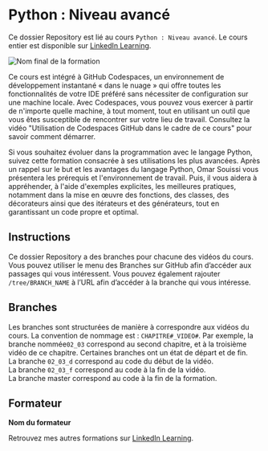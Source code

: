 # Python : Niveau avancé

Ce dossier Repository est lié au cours `Python : Niveau avancé`. Le cours entier est disponible sur [LinkedIn Learning][lil-course-url].

![Nom final de la formation][lil-thumbnail-url] 

Ce cours est intégré à GitHub Codespaces, un environnement de développement instantané « dans le nuage » qui offre toutes les fonctionnalités de votre IDE préféré sans nécessiter de configuration sur une machine locale. Avec Codespaces, vous pouvez vous exercer à partir de n'importe quelle machine, à tout moment, tout en utilisant un outil que vous êtes susceptible de rencontrer sur votre lieu de travail. Consultez la vidéo "Utilisation de Codespaces GitHub dans le cadre de ce cours" pour savoir comment démarrer.    

Si vous souhaitez évoluer dans la programmation avec le langage Python, suivez cette formation consacrée à ses utilisations les plus avancées. Après un rappel sur le but et les avantages du langage Python, Omar Souissi vous présentera les prérequis et l'environnement de travail. Puis, il vous aidera à appréhender, à l'aide d'exemples explicites, les meilleures pratiques, notamment dans la mise en œuvre des fonctions, des classes, des décorateurs ainsi que des itérateurs et des générateurs, tout en garantissant un code propre et optimal.

## Instructions

Ce dossier Repository a des branches pour chacune des vidéos du cours. Vous pouvez utiliser le menu des Branches sur GitHub afin d’accéder aux passages qui vous intéressent. Vous pouvez également rajouter `/tree/BRANCH_NAME` à l’URL afin d’accéder à la branche qui vous intéresse. 

## Branches

Les branches sont structurées de manière à correspondre aux vidéos du cours. La convention de nommage est : `CHAPITRE#_VIDEO#`. Par exemple, la branche nommée`02_03` correspond au second chapitre, et à la troisième vidéo de ce chapitre. Certaines branches ont un état de départ et de fin.  
La branche `02_03_d` correspond au code du début de la vidéo.  
La branche `02_03_f` correspond au code à la fin de la vidéo.  
La branche master correspond au code à la fin de la formation. 


## Formateur

**Nom du formateur** 

 Retrouvez mes autres formations sur [LinkedIn Learning][lil-URL-trainer].

[0]: # (Replace these placeholder URLs with actual course URLs)
[lil-course-url]: https://www.linkedin.com/learning/python-niveau-avance
[lil-thumbnail-url]: https://media.licdn.com/dms/image/v2/D4D0DAQFw-q95lzLR3g/learning-public-crop_675_1200/learning-public-crop_675_1200/0/1725449804198?e=2147483647&v=beta&t=6SEKKNQX14TDLJF6QOTO3N5O7TNy2fJHjSjfVVUjjJg
[lil-URL-trainer]: https://www.linkedin.com/learning/instructors/omar-souissi

[1]: # (End of FR-Instruction ###############################################################################################)

